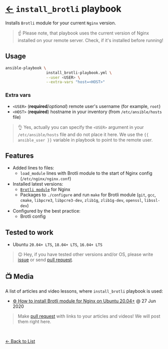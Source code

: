 # [←](https://github.com/truewebartisans/useful-playbooks) `install_brotli` playbook

Installs `Brotli` module for your current `Nginx` version.

> ☝️ Please note, that playbook uses the current version of Nginx installed on your remote server. Check, if it's installed before running!

## Usage

```bash
ansible-playbook \
                  install_brotli-playbook.yml \
                  --user <USER> \
                  --extra-vars "host=<HOST>"
```

### Extra vars

- `<USER>` (**required**/_optional_) remote user's username (for example, `root`)
- `<HOST>` (**required**) hostname in your inventory (from `/etc/ansible/hosts` file)

> 👌 Yes, actually you can specify the `<USER>` argument in your `/etc/ansible/hosts` file and do not place it here. We use the `{{ ansible_user }}` variable in playbook to point to the remote user.

## Features

- Added lines to files:
  - `load_module` lines with Brotli module to the start of Nginx config (`/etc/nginx/nginx.conf`)
- Installed latest versions:
  - [`Brotli module`](https://github.com/google/ngx_brotli) for Nginx
  - Packages to `./configure` and run `make` for Brotli module (`git`, `gcc`, `cmake`, `libpcre3`, `libpcre3-dev`, `zlib1g`, `zlib1g-dev`, `openssl`, `libssl-dev`)
- Configured by the best practice:
  - Brotli config

## Tested to work

- Ubuntu `20.04+ LTS`, `18.04+ LTS`, `16.04+ LTS`

> 😉 Hey, if you have tested other versions and/or OS, please write [issue](https://github.com/truewebartisans/useful-playbooks/issues/new) or send [pull request](https://github.com/truewebartisans/useful-playbooks/pulls).

## 📺 Media

A list of articles and video lessons, where `install_brotli` playbook is used:

- [⚙️ How to install Brotli module for Nginx on Ubuntu 20.04+](https://dev.to/koddr/how-to-install-brotli-module-for-nginx-on-ubuntu-20-04-2ocp) @ 27 Jun 2020

> Make [pull request](https://github.com/truewebartisans/useful-playbooks/pulls) with links to your articles and videos! We will post them right here.

<br/>

[← Back to List](https://github.com/truewebartisans/useful-playbooks#-available-playbooks)
